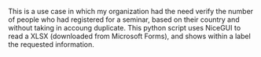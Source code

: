 This is a use case in which my organization had the need verify the number of people who had registered for a seminar, based on their country and without taking in accoung duplicate.
This python script uses NiceGUI to read a XLSX (downloaded from Microsoft Forms), and shows within a label the requested information.
